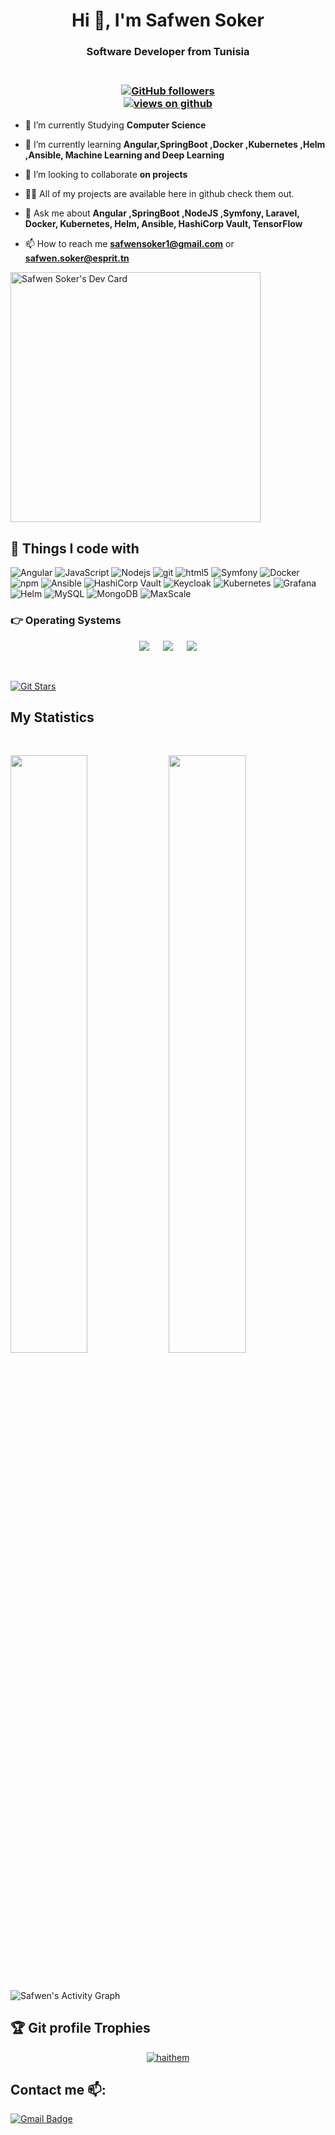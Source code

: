 


<h1 align="center">Hi 👋, I'm Safwen Soker</h1>

<h3 align="center"> Software Developer from Tunisia</h3>
<h3 align="center"><br>
  <a href="https://github.com/SafwenSoker" target="_blank">
    <img alt="GitHub followers" src="https://img.shields.io/github/followers/SafwenSoker?label=Github%20followers&style=for-the-badge">
  </a> <br>
  <a href="https://github.com/SafwenSoker" target="_blank">
    <img src="https://komarev.com/ghpvc/?username=SafwenSoker&label=Views&color=brightgreen&style=flat-square" alt="views on github" />
  </a>
  </h3> 

- 🔭 I’m currently Studying **Computer Science**

- 🌱 I’m currently learning **Angular,SpringBoot ,Docker ,Kubernetes ,Helm ,Ansible, Machine Learning and Deep Learning**

- 👯 I’m looking to collaborate **on projects**

- 👨‍💻 All of my projects are available here in github check them out.

- 💬 Ask me about **Angular ,SpringBoot ,NodeJS ,Symfony, Laravel, Docker, Kubernetes, Helm, Ansible, HashiCorp Vault, TensorFlow**

- 📫 How to reach me **safwensoker1@gmail.com** or **safwen.soker@esprit.tn**

<a href="https://app.daily.dev/SafwenSoker"><img src="https://api.daily.dev/devcards/934408fc5c264a8e8d7ea5da7b948a51.png?r=iks" width="400" alt="Safwen Soker's Dev Card"/></a>


## 🔧 Things I code with
<p>
  <img alt="Angular" src="https://img.shields.io/badge/-Angular-DD0031?style=flat-square&logo=angular&logoColor=white" />
  <img alt="JavaScript" src="https://img.shields.io/badge/-JavaScript-FCAA00?style=flat-square&logo=JavaScript&logoColor=white" />
  <img alt="Nodejs" src="https://img.shields.io/badge/-Nodejs-43853d?style=flat-square&logo=Node.js&logoColor=white" />
  <img alt="git" src="https://img.shields.io/badge/-Git-F05032?style=flat-square&logo=git&logoColor=white" />
  <img alt="html5" src="https://img.shields.io/badge/-HTML5-E34F26?style=flat-square&logo=html5&logoColor=white" />
  <img alt="Symfony" src="https://img.shields.io/badge/-Symfony-000000?style=flat-square&logo=symfony&logoColor=white" />
  <img alt="Docker" src="https://img.shields.io/badge/-Docker-46a2f1?style=flat-square&logo=docker&logoColor=white" />
  
  <img alt="npm" src="https://img.shields.io/badge/-NPM-CB3837?style=flat-square&logo=npm&logoColor=white" />
  <img alt="Ansible" src="https://img.shields.io/badge/-Ansible-EE0000?style=flat-square&logo=ansible&logoColor=white&fbclid=IwAR2e16lnKoeK-P5U9avuv_GiapevnAgSY7EUFYSmIiMtBjOsRP_47F_2nzI">
  <img alt="HashiCorp Vault" src="https://img.shields.io/badge/-HashiCorp_Vault-777BB4?style=flat-square&logo=vault&logoColor=white" />
  <img alt="Keycloak" src="https://img.shields.io/badge/-Keycloak-2C2E35?style=flat-square&logo=keycloak&logoColor=white" />
  <img alt="Kubernetes" src="https://img.shields.io/badge/-Kubernetes-326CE5?style=flat-square&logo=kubernetes&logoColor=white" />
  <img alt="Grafana" src="https://img.shields.io/badge/-Grafana-F46800?style=flat-square&logo=grafana&logoColor=white" />
  <img alt="Helm" src="https://img.shields.io/badge/-Helm-277A9F?style=flat-square&logo=helm&logoColor=white" />
  <img alt="MySQL" src="https://img.shields.io/badge/-MySQL-4479A1?style=flat-square&logo=mysql&logoColor=white" />
  <img alt="MongoDB" src="https://img.shields.io/badge/-MongoDB-13aa52?style=flat-square&logo=mongodb&logoColor=white" />
  <img alt="MaxScale" src="https://img.shields.io/badge/-MaxScale-008CBA?style=flat-square&logo=maxscale&logoColor=white" />
</p>


 ### 👉 Operating Systems
 
<p align="center">
  &emsp;
    <a href="#"><img src="https://img.shields.io/badge/Linux-FCC624?style=plastic&logo=linux&logoColor=black"></a>
  &emsp;
    <a href="#"><img src="https://img.shields.io/badge/Ubuntu-E95420?style=plastic&logo=ubuntu&logoColor=white"></a>
  &emsp;
    <a href="#"><img src="https://img.shields.io/badge/Windows-0078D6?style=plastic&logo=windows&logoColor=white"></a>
  &emsp;
     
</p>

<br/>

[![Git Stars](https://git-stars.com/share/embed/SafwenSoker.svg)](https://git-stars.com/user/SafwenSoker)








## My Statistics




      
               









<br/>
<p align="left">
  <img width="49.5%" src="https://github-readme-stats.vercel.app/api?username=SafwenSoker&show_icons=true&theme=radical&hide_border=true" />
    <img width="49.5%" src="https://github-readme-streak-stats.herokuapp.com/?user=SafwenSoker&theme=radical&hide_border=true" />
</p>
<br>

![Safwen's Activity Graph](https://activity-graph.herokuapp.com/graph?username=SafwenSoker&custom_title=Safwen%Soker%27s%20Contribution%20Graph&theme=radical&bg_color=282828&hide_border=true&line=d1a01f&point=c58545)



  
  
 ## :trophy: Git profile Trophies

<p align="center"> <a href="https://github.com/ryo-ma/github-profile-trophy"><img src="https://github-profile-trophy.vercel.app/?username=SafwenSoker&layout=compact&theme=algolia" alt="haithem" /></a> </p>
  
  
  
## Contact me 📫:
[![Gmail Badge](https://img.shields.io/badge/-safwensoker1@gmail.com-red?style=flat-roundedrectangle&logo=Gmail&logoColor=white&link=mailto:safwensoker1@gmail.com)](mailto:safwensoker1@gmail.com)



